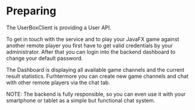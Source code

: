 # Preparing

The UserBoxClient is providing a User API.

To get in touch with the service and to play your JavaFX game against another remote player you first have to get valid credentials by your administrator. After that you can login into the backend dashboard to change your default password.

The Dashboard is displaying all available game channels and the current result statistics. Furhtermore you can create new game channels and chat with other remote players via the chat tab.

NOTE: The backend is fully responsible, so you can even use it with your smartphone or tablet as a simple but functional chat system.
